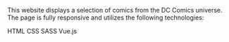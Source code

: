 This website displays a selection of comics from the DC Comics universe. The page is fully responsive and utilizes the following technologies:

HTML
CSS
SASS
Vue.js